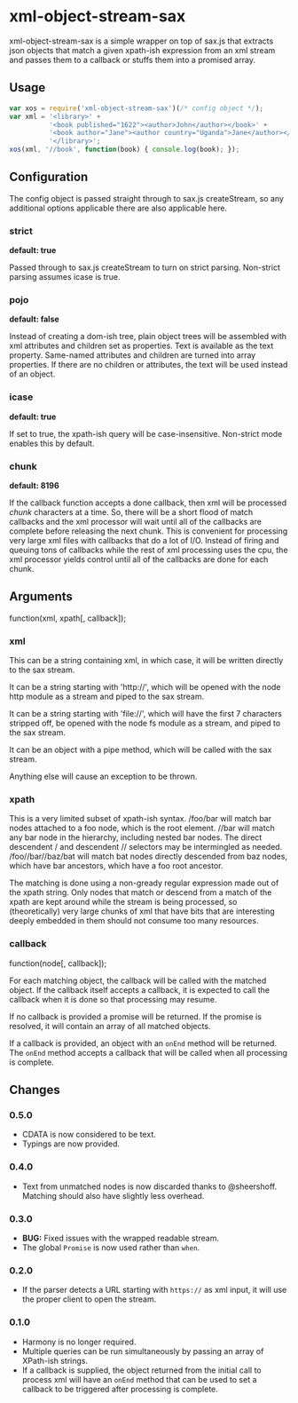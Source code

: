 # xml-object-stream-sax

xml-object-stream-sax is a simple wrapper on top of sax.js that extracts json objects that match a given xpath-ish expression from an xml stream and passes them to a callback or stuffs them into a promised array.

## Usage

```javascript
var xos = require('xml-object-stream-sax')(/* config object */);
var xml = '<library>' +
          '<book published="1622"><author>John</author></book>' +
          '<book author="Jane"><author country="Uganda">Jane</author></book>' +
          '</library>';
xos(xml, '//book', function(book) { console.log(book); });
```

## Configuration

The config object is passed straight through to sax.js createStream, so any additional options applicable there are also applicable here.

### strict
**default: true**

Passed through to sax.js createStream to turn on strict parsing. Non-strict parsing assumes icase is true.

### pojo
**default: false**

Instead of creating a dom-ish tree, plain object trees will be assembled with xml attributes and children set as properties. Text is available as the text property. Same-named attributes and children are turned into array properties. If there are no children or attributes, the text will be used instead of an object.

### icase
**default: true**

If set to true, the xpath-ish query will be case-insensitive. Non-strict mode enables this by default.

### chunk
**default: 8196**

If the callback function accepts a done callback, then xml will be processed *chunk* characters at a time. So, there will be a short flood of match callbacks and the xml processor will wait until all of the callbacks are complete before releasing the next chunk. This is convenient for processing very large xml files with callbacks that do a lot of I/O. Instead of firing and queuing tons of callbacks while the rest of xml processing uses the cpu, the xml processor yields control until all of the callbacks are done for each chunk.

## Arguments

function(xml, xpath[, callback]);

### xml

This can be a string containing xml, in which case, it will be written directly to the sax stream.

It can be a string starting with 'http://', which will be opened with the node http module as a stream and piped to the sax stream.

It can be a string starting with 'file://', which will have the first 7 characters stripped off, be opened with the node fs module as a stream, and piped to the sax stream.

It can be an object with a pipe method, which will be called with the sax stream.

Anything else will cause an exception to be thrown.

### xpath

This is a very limited subset of xpath-ish syntax. /foo/bar will match bar nodes attached to a foo node, which is the root element. //bar will match any bar node in the hierarchy, including nested bar nodes. The direct descendent / and descendent // selectors may be intermingled as needed. /foo//bar//baz/bat will match bat nodes directly descended from baz nodes, which have bar ancestors, which have a foo root ancestor.

The matching is done using a non-gready regular expression made out of the xpath string. Only nodes that match or descend from a match of the xpath are kept around while the stream is being processed, so (theoretically) very large chunks of xml that have bits that are interesting deeply embedded in them should not consume too many resources.

### callback

function(node[, callback]);

For each matching object, the callback will be called with the matched object. If the callback itself accepts a callback, it is expected to call the callback when it is done so that processing may resume.

If no callback is provided a promise will be returned. If the promise is resolved, it will contain an array of all matched objects.

If a callback is provided, an object with an `onEnd` method will be returned. The `onEnd` method accepts a callback that will be called when all processing is complete.

## Changes

### 0.5.0

* CDATA is now considered to be text.
* Typings are now provided.

### 0.4.0

* Text from unmatched nodes is now discarded thanks to @sheershoff. Matching should also have slightly less overhead.

### 0.3.0

* __BUG:__ Fixed issues with the wrapped readable stream.
* The global `Promise` is now used rather than `when`.

### 0.2.0

* If the parser detects a URL starting with `https://` as xml input, it will use the proper client to open the stream.

### 0.1.0

* Harmony is no longer required.
* Multiple queries can be run simultaneously by passing an array of XPath-ish strings.
* If a callback is supplied, the object returned from the initial call to process xml will have an `onEnd` method that can be used to set a callback to be triggered after processing is complete.

